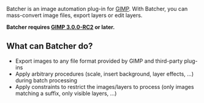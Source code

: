 Batcher is an image automation plug-in for [GIMP](https://www.gimp.org/). With Batcher, you can mass-convert image files, export layers or edit layers.

**Batcher requires [GIMP 3.0.0-RC2](https://www.gimp.org/downloads/devel/) or later.**


## What can Batcher do?

* Export images to any file format provided by GIMP and third-party plug-ins
* Apply arbitrary procedures (scale, insert background, layer effects, ...) during batch processing
* Apply constraints to restrict the images/layers to process (only images matching a suffix, only visible layers, ...)
